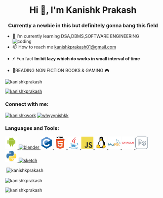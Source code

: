 <h1 align="center">Hi 👋, I'm Kanishk Prakash </h1>
<h3 align="center">Currently a newbie in this but definitely gonna bang this field</h3>

- 🌱 I’m currently learning DSA,DBMS,SOFTWARE ENGINEERING <img align="right" alt="coding" width="500" src="https://i.giphy.com/f3iwJFOVOwuy7K6FFw.webp">

- 📫 How to reach me kanishkprakash01@gmail.com

- ⚡ Fun fact **Im bit lazy which do works in small interval of time**

- 📖READING NON FICTION BOOKS & GAMING 🎮

<p align="left"> <img src="https://komarev.com/ghpvc/?username=kanishkprakash&label=Profile%20views&color=0e75b6&style=flat" alt="kanishkprakash" /> </p>

<p align="left"> <a href="https://github.com/ryo-ma/github-profile-trophy"><img src="https://github-profile-trophy.vercel.app/?username=kanishkprakash" alt="kanishkprakash" /></a> </p>
<h3 align="left">Connect with me:</h3>
<p align="left">
<a href="https://twitter.com/kanishkwork" target="blank"><img align="center" src="https://raw.githubusercontent.com/rahuldkjain/github-profile-readme-generator/master/src/images/icons/Social/twitter.svg" alt="kanishkwork" height="30" width="40" /></a>
<a href="https://instagram.com/whyyynishkk" target="blank"><img align="center" src="https://raw.githubusercontent.com/rahuldkjain/github-profile-readme-generator/master/src/images/icons/Social/instagram.svg" alt="whyyynishkk" height="30" width="40" /></a>
</p>

<h3 align="left">Languages and Tools:</h3>
<p align="left"> <a href="https://developer.android.com" target="_blank" rel="noreferrer"> <img src="https://raw.githubusercontent.com/devicons/devicon/master/icons/android/android-original-wordmark.svg" alt="android" width="40" height="40"/> </a> <a href="https://www.blender.org/" target="_blank" rel="noreferrer"> <img src="https://download.blender.org/branding/community/blender_community_badge_white.svg" alt="blender" width="40" height="40"/> </a> <a href="https://www.cprogramming.com/" target="_blank" rel="noreferrer"> <img src="https://raw.githubusercontent.com/devicons/devicon/master/icons/c/c-original.svg" alt="c" width="40" height="40"/> </a> <a href="https://www.w3.org/html/" target="_blank" rel="noreferrer"> <img src="https://raw.githubusercontent.com/devicons/devicon/master/icons/html5/html5-original-wordmark.svg" alt="html5" width="40" height="40"/> </a> <a href="https://www.java.com" target="_blank" rel="noreferrer"> <img src="https://raw.githubusercontent.com/devicons/devicon/master/icons/java/java-original.svg" alt="java" width="40" height="40"/> </a> <a href="https://developer.mozilla.org/en-US/docs/Web/JavaScript" target="_blank" rel="noreferrer"> <img src="https://raw.githubusercontent.com/devicons/devicon/master/icons/javascript/javascript-original.svg" alt="javascript" width="40" height="40"/> </a> <a href="https://www.linux.org/" target="_blank" rel="noreferrer"> <img src="https://raw.githubusercontent.com/devicons/devicon/master/icons/linux/linux-original.svg" alt="linux" width="40" height="40"/> </a> <a href="https://www.mysql.com/" target="_blank" rel="noreferrer"> <img src="https://raw.githubusercontent.com/devicons/devicon/master/icons/mysql/mysql-original-wordmark.svg" alt="mysql" width="40" height="40"/> </a> <a href="https://www.oracle.com/" target="_blank" rel="noreferrer"> <img src="https://raw.githubusercontent.com/devicons/devicon/master/icons/oracle/oracle-original.svg" alt="oracle" width="40" height="40"/> </a> <a href="https://www.photoshop.com/en" target="_blank" rel="noreferrer"> <img src="https://raw.githubusercontent.com/devicons/devicon/master/icons/photoshop/photoshop-line.svg" alt="photoshop" width="40" height="40"/> </a> <a href="https://www.python.org" target="_blank" rel="noreferrer"> <img src="https://raw.githubusercontent.com/devicons/devicon/master/icons/python/python-original.svg" alt="python" width="40" height="40"/> </a> <a href="https://www.sketch.com/" target="_blank" rel="noreferrer"> <img src="https://www.vectorlogo.zone/logos/sketchapp/sketchapp-icon.svg" alt="sketch" width="40" height="40"/> </a> </p>



<p>&nbsp;<img align="center" src="https://github-readme-stats.vercel.app/api?username=kanishkprakash&show_icons=true&locale=en" alt="kanishkprakash" /></p>

<p><img align="center" src="https://github-readme-streak-stats.herokuapp.com/?user=kanishkprakash&" alt="kanishkprakash" /></p> 

<p><img align="left" src="https://github-readme-stats.vercel.app/api/top-langs?username=kanishkprakash&show_icons=true&locale=en&layout=compact" alt="kanishkprakash" /></p>





